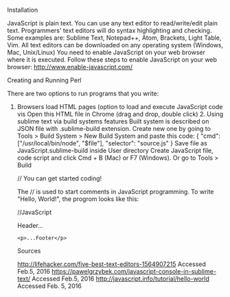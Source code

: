 Installation 

JavaScript is plain text. You can use any text editor to read/write/edit plain text. Programmers' text editors will do syntax highlighting and checking. Some examples are: Sublime Text,  Notepad++, Atom, Brackets, Light Table, Vim. All text editors can be downloaded on any operating system (Windows, Mac, Unix/Linux) 
You need to enable JavaScript on your web browser where it is executed. Follow these steps to enable JavaScript on your web browser: http://www.enable-javascript.com/ 
 
Creating and Running Perl 
 
There are two options to run programs that you write: 

1. Browsers load HTML pages (option to load and execute JavaScript code vis <script> tag 
Create HTML page 
Put it to the same folder with .JS file 
In HTML have a <script tag that loads your code  
<html> 
<head> 
<script src="myjsfile.js"></script> 
</head> 
<body> 
</body> 
</html> 
Open this HTML file in Chrome (drag and drop, double click) 
2. Using sublime text via build systems features  
Built system is described on JSON file with .sublime-build extension. Create new one by going to Tools > Build System > New Build System and paste this code: 
{ "cmd": ["/usr/local/bin/node", "$file"], "selector": "source.js" } 
Save file as JavaScript.sublime-build inside User directory 
Create JavaScript file, code script and click Cmd + B (Mac) or F7 (Windows). Or go to Tools > Build 

// You can get started coding! 

The // is used to start comments in JavaScript programming. To write "Hello, World!", the progrom looks like this:

//JavaScript
<html> 
<body> 
	<p>Header...</p>
	<script>
		altert('Hello, World!')
	</script>
	
	<p>...Footer</p>
</body> 
</html> 
 
Sources

http://lifehacker.com/five-best-text-editors-1564907215 Accessed Feb.5, 2016
https://pawelgrzybek.com/javascript-console-in-sublime-text/ Accessed Feb.5, 2016
http://javascript.info/tutorial/hello-world Accessed Feb. 5, 2016
